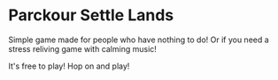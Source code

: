 # Parckour Settle Lands

Simple game made for people who have nothing
to do! Or if you need a stress reliving game with
calming music! 

It's free to play! Hop on and play!
